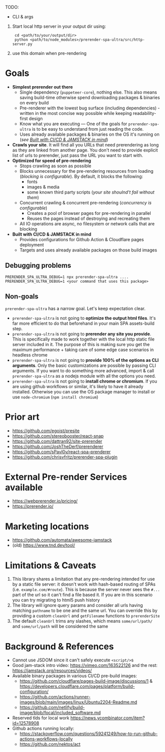 TODO:

- CLI & args

1. Start local http server in your output dir using:
   ```shell
    cd <path/to/your/output/dir>
    python <path/to/node_modules>/prerender-spa-ultra/src/http-server.py
   ```
2. use this domain when pre-rendering

# Goals

- **Simplest prerender out there**
  - Single dependency (`puppeteer-core`), nothing else. This also means saving
    build-time otherwise spend downloading packages & binaries on every build
  - Pre-renderer with the lowest bug surface (including dependencies) - written
    in the most concise way possible while keeping readability-first design
  - Know what you are executing — One of the goals for `prerender-spa-ultra` is
    to be easy to understand from just reading the code.
  - Uses already available packages & binaries on the OS it's running on (_see
    [Built with CI/CD & JAMSTACK in mind](#serverless)_)
- **Crawls your site**. It will find all you URLs that need prerendering as long
  as they are linked from another page. You don't need to provide explicit list
  of urls to prerender, just pass the URL you want to start with.
- **Optimized for speed of pre-rendering**
  - Stops crawling as soon as possible
  - Blocks unnecessary for the pre-rendering resources from loading (_blocking
    is configurable_). By default, it blocks the following:
    - fonts
    - images & media
    - some known third party scripts (_your site shoulnd't fail without them_)
  - Concurrent crawling & concurrent pre-rendering (_concurrency is
    configurable_)
    - Creates a pool of browser pages for pre-rendering in parallel
    - Reuses the pages instead of destroying and recreating them
  - All IO operations are async, no filesystem or network calls that are
    blocking
- <a name="serverless"></a>**Built with CI/CD & JAMSTACK in mind**
  - Provides configurations for Github Action & Cloudflare pages deployment
  - Targets and uses already available packages on those build images

## Debugging problems

```shell
PRERENDER_SPA_ULTRA_DEBUG=1 npx prerender-spa-ultra ....
PRERENDER_SPA_ULTRA_DEBUG=1 <your command that uses this package>
```

## Non-goals

`prerender-spa-ultra` has a narrow goal. Let's keep expectation clear.

- `prerender-spa-ultra` is not going to **optimize the output html files**. It's
  far more efficient to do that beforehand in your main SPA assets-build step.
- `prerender-spa-ultra` is not going to **prerender any site you provide**. This
  is specifically made to work together with the local http static file server
  included in it. The purpose of this is making sure you get the maximum
  performance + taking care of some edge case scenarios in headless chrome
- `prerender-spa-ultra` is not going to **provide 100% of the options as CLI
  arguments**. Only the basic customizations are possible by passing CLI
  arguments. If you want to do something more advanced, import & call
  `prerender-spa-ultra` as a nodejs module with all the options you need.
- `prerender-spa-ultra` is not going to **install chrome or chromium**. If you
  are using github workflows or similar, it's likely to have it already
  installed. Otherwise you can use the OS package manager to install or use
  `node-chromium` (`npm install chromium`)

# Prior art

- https://github.com/egoist/presite
- https://github.com/stereobooster/react-snap
- https://github.com/dattran92/site-prerender
- https://github.com/JoshTheDerf/prerenderer
- https://github.com/sPavl0v/react-spa-prenderer
- https://github.com/chrisvfritz/prerender-spa-plugin

# External Pre-render Services available

- https://webprerender.io/pricing/
- https://prerender.io/

# Marketing locations

- https://github.com/automata/awesome-jamstack
- (old) https://www.tnd.dev/tool/

# Limitations & Caveats

1. This library shares a limitation that any pre-rendering intended for use by a
   static file server: it doesn't work with hash-based routing of SPAs (i.e.
   `example.com/#route`). This is because the server never sees the `#...` part
   of the url so it can't find a file based it. If you are in this scenario you
   can try migrating to html5 push history
2. The library will ignore query params and consider all urls having matching
   `pathname` to be one and the same url. You can override this by providing a
   custom `cleanUrl` and `getFilename` functions to `prerenderSite`
3. The default `cleanUrl` trims any slashes, which means `some/url/path/` and
   `some/url/path` will be considered the same

# Background & References

- Cannot use JSDOM since it can't safely execute `<script/>`s
- Good jam-stack intro video: https://vimeo.com/163522126 and the rest:
  https://jamstack.org/resources/videos/
- Available binary packages in various CI/CD pre-build images:
  - https://github.com/cloudflare/pages-build-image/discussions/1 &
    https://developers.cloudflare.com/pages/platform/build-configuration/
  - https://github.com/actions/runner-images/blob/main/images/linux/Ubuntu2204-Readme.md
  - https://github.com/netlify/build-image/blob/focal/included_software.md
- Reserved tlds for local work https://news.ycombinator.com/item?id=12578908
- Github actions running locally:
  - https://stackoverflow.com/questions/59241249/how-to-run-github-actions-workflows-locally
  - https://github.com/nektos/act
